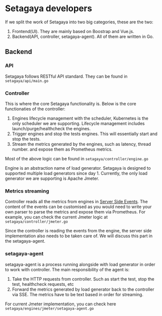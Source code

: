 # Setagaya developers

If we split the work of Setagaya into two big categories, these are the two:

1. Frontend(UI). They are mainly based on Boostrap and Vue.js.
2. Backend(API, controller, setagaya-agent). All of them are written in Go.

## Backend

### API

Setagaya follows RESTful API standard. They can be found in `setagaya/api/main.go`

### Controller

This is where the core Setagaya functionality is. Below is the core functionaties of the controller:

1. Engines lifecycle management with the scheduler, Kubernetes is the only scheduler we are supporting. Lifecycle management includes launch/purge/healthcheck the engines.
2. Trigger engines and stop the tests engines. This will essentially start and stop the tests.
3. Stream the metrics generated by the engines, such as latency, thread number. and expose them as Prometheus metrics.

Most of the above logic can be found in `setagaya/controller/engine.go`

Engine is an abstraction name of load generator. Setagaya is designed to supported multiple load generators since day 1. Currently, the only load generator we are supporting is Apache Jmeter.

### Metrics streaming

Controller reads all the metrics from engines in [Server Side Events](https://developer.mozilla.org/en-US/docs/Web/API/Server-sent_events/Using_server-sent_events). The content of the events can be customised as you would need to write your own parser to parse the metrics and expose them via Prometheus. For example, you can check the current Jmeter logic at `setagaya/controller/jmeter.go`

Since the controller is reading the events from the engine, the server side implementation also needs to be taken care of. We will discuss this part in the setagaya-agent.

### setagaya-agent

setagaya-agent is a process running alongside with load generator in order to work with controller. The main responsibility of the agent is:

1. Take the HTTP requests from controller. Such as start the test, stop the test, healthcheck requests, etc
2. Forward the metrics generated by load generator back to the controller via SSE. The metrics have to be text based in order for streaming.

For current Jmeter implementation, you can check here `setagaya/engines/jmeter/setagaya-agent.go`
